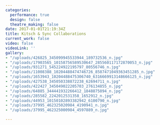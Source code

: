 ```yaml
---
categories:
  performance: true
  design: false
  theatre_making: false
date: 2017-01-01T21:19:34Z
title: Kitsch & Sync Collaborations
current_work: false
video: false
videoLink: ''
gallery:
- "/uploads/426825_345099945533944_189732536_n.jpg"
- "/uploads/17903565_10158756589530647_285560117172870053_n.jpg"
- "/uploads/931271_545224922195797_80556746_n.jpg"
- "/uploads/11008388_10204488474746726_8587471049363451285_n.jpg"
- "/uploads/1653943_10204488475306740_6316669913148666125_n.jpg"
- "/uploads/427538_345050338872238_62694711_n.jpg"
- "/uploads/422427_345049022205703_276134855_n.jpg"
- "/uploads/64885_344441932266412_1848875894_n.jpg"
- "/uploads/285582_2242012531358_1652912_n.jpg"
- "/uploads/44953_10150102893382942_6100790_n.jpg"
- "/uploads/37995_462325020984_4190941_n.jpg"
- "/uploads/37995_462325000984_4597889_n.jpg"

---
```

